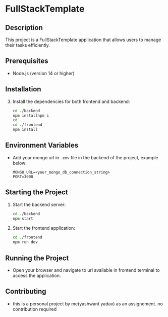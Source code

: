 # FullStackTemplate

## Description

This project is a FullStackTemplate application that allows users to manage their tasks efficiently.

## Prerequisites

- Node.js (version 14 or higher)

## Installation

3. Install the dependencies for both frontend and backend:
   ```bash
   cd ./backend
   npm installnpm i
   cd
   cd ./frontend
   npm install
   ```

## Environment Variables

- Add your mongo url in `.env` file in the backend of the project, example below:
  ```
  MONGO_URL=<your_mongo_db_connection_string>
  PORT=3000
  ```

## Starting the Project

1. Start the backend server:
   ```bash
   cd ./backend
   npm start
   ```
2. Start the frontend application:
   ```bash
   cd ./frontend
   npm run dev
   ```

## Running the Project

- Open your browser and navigate to url available in frontend terminal to access the application.

## Contributing

- this is a personal project by me(yashwant yadav) as an assignement. no contribution required
